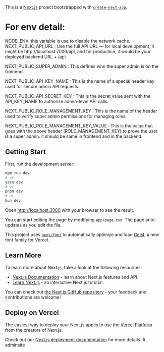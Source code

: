 This is a [Next.js](https://nextjs.org) project bootstrapped with [`create-next-app`](https://nextjs.org/docs/app/api-reference/cli/create-next-app).

# For env detail:

NODE_ENV: this variable is use to disable the network cache.
NEXT_PUBLIC_API_URL : Use the full API URL — for local development, it might be http://localhost:7000/api, and for production, it would be your deployed backend URL + /api

NEXT_PUBLIC_SUPER_ADMIN : This defines who the super admin is on the frontend.

NEXT_PUBLIC_API_KEY_NAME : This is the name of a special header key used for secure admin API requests.

NEXT_PUBLIC_API_SECRET_KEY : This is the secret value sent with the API_KEY_NAME to authorize admin-level API calls.

NEXT_PUBLIC_ROLE_MANAGEMENT_KEY : This is the name of the header used to verify super admin permissions for managing roles.

NEXT_PUBLIC_ROLE_MANAGEMENT_KEY_VALUE : This is the value that goes with the above header (ROLE_MANAGEMENT_KEY) to prove the user is a super admin. it should be same in frontend and in the backend.

## Getting Start

First, run the development server:

```bash
npm run dev
# or
yarn dev
# or
pnpm dev
# or
bun dev
```

Open [http://localhost:3000](http://localhost:3000) with your browser to see the result.

You can start editing the page by modifying `app/page.tsx`. The page auto-updates as you edit the file.

This project uses [`next/font`](https://nextjs.org/docs/app/building-your-application/optimizing/fonts) to automatically optimize and load [Geist](https://vercel.com/font), a new font family for Vercel.

## Learn More

To learn more about Next.js, take a look at the following resources:

- [Next.js Documentation](https://nextjs.org/docs) - learn about Next.js features and API.
- [Learn Next.js](https://nextjs.org/learn) - an interactive Next.js tutorial.

You can check out [the Next.js GitHub repository](https://github.com/vercel/next.js) - your feedback and contributions are welcome!

## Deploy on Vercel

The easiest way to deploy your Next.js app is to use the [Vercel Platform](https://vercel.com/new?utm_medium=default-template&filter=next.js&utm_source=create-next-app&utm_campaign=create-next-app-readme) from the creators of Next.js.

Check out our [Next.js deployment documentation](https://nextjs.org/docs/app/building-your-application/deploying) for more details.
#   a d m i n s i t e 
 
 